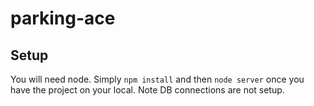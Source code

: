 # parking-ace

## Setup

You will need node. 
Simply ``` npm install ``` and then ``` node server ``` once you have the project on your local.
Note DB connections are not setup.
